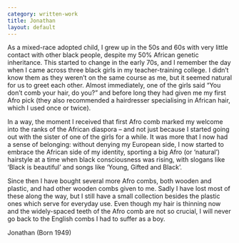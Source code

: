 ```yaml
---
category: written-work
title: Jonathan
layout: default
---
```

As a mixed-race adopted child, I grew up in the 50s and 60s with very little contact with other black people, despite my 50% African genetic inheritance.  This started to change in the early 70s, and I remember the day when I came across three black girls in my teacher-training college.  I didn’t know them as they weren’t on the same course as me, but it seemed natural for us to greet each other.  Almost immediately, one of the girls said “You don’t comb your hair, do you?” and before long they had given me my first Afro pick (they also recommended a hairdresser specialising in African hair, which I used once or twice).

In a way, the moment I received that first Afro comb marked my welcome into the ranks of the African diaspora – and not just because I started going out with the sister of one of the girls for a while.  It was more that I now had a sense of belonging: without denying my European side, I now started to embrace the African side of my identity, sporting a big Afro (or ‘natural’) hairstyle at a time when black consciousness was rising, with slogans like ‘Black is beautiful’ and songs like ‘Young, Gifted and Black’.

Since then I have bought several more Afro combs, both wooden and plastic, and had other wooden combs given to me.  Sadly I have lost most of these along the way, but I still have a small collection besides the plastic ones which serve for everyday use.  Even though my hair is thinning now and the widely-spaced teeth of the Afro comb are not so crucial, I will never go back to the English combs I had to suffer as a boy.

Jonathan (Born 1949)
